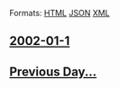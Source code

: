
Formats: [HTML](2002/01/1/index.html)  [JSON](2002/01/1/index.json)  [XML](2002/01/1/index.xml)  

## [2002-01-1](/news/2002/01/1/index.md)

## [Previous Day...](/news/2001/12/31/index.md)

